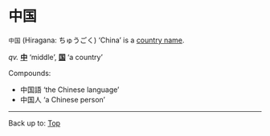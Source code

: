 # 中国

`中国` (Hiragana: ちゅうごく) ‘China’ is a [country name](../../../desc/country_names.md).

*qv.* **[中](chuu.md)** ‘middle’, **[国](../../k/ko/koku.md)** ‘a country’

Compounds:
- 中国語 ‘the Chinese language’
- 中国人 ‘a Chinese person’

----

Back up to: [Top](../../../index.md)
